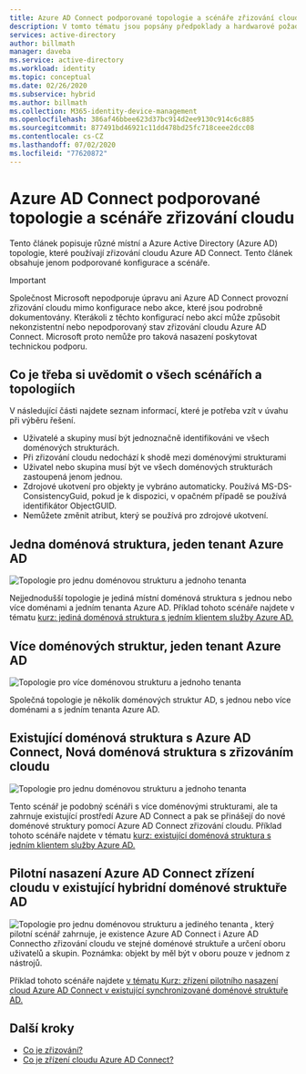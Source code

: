 ```yaml
---
title: Azure AD Connect podporované topologie a scénáře zřizování cloudu
description: V tomto tématu jsou popsány předpoklady a hardwarové požadavky na zřízení cloudu.
services: active-directory
author: billmath
manager: daveba
ms.service: active-directory
ms.workload: identity
ms.topic: conceptual
ms.date: 02/26/2020
ms.subservice: hybrid
ms.author: billmath
ms.collection: M365-identity-device-management
ms.openlocfilehash: 386af46bbee623d37bc914d2ee9130c914c6c885
ms.sourcegitcommit: 877491bd46921c11dd478bd25fc718ceee2dcc08
ms.contentlocale: cs-CZ
ms.lasthandoff: 07/02/2020
ms.locfileid: "77620872"
---
```

# <a name="azure-ad-connect-cloud-provisioning-supported-topologies-and-scenarios"></a>Azure AD Connect podporované topologie a scénáře zřizování cloudu
Tento článek popisuje různé místní a Azure Active Directory (Azure AD) topologie, které používají zřizování cloudu Azure AD Connect. Tento článek obsahuje jenom podporované konfigurace a scénáře.

> [!IMPORTANT]
> Společnost Microsoft nepodporuje úpravu ani Azure AD Connect provozní zřizování cloudu mimo konfigurace nebo akce, které jsou podrobně dokumentovány. Kterákoli z těchto konfigurací nebo akcí může způsobit nekonzistentní nebo nepodporovaný stav zřizování cloudu Azure AD Connect. Microsoft proto nemůže pro taková nasazení poskytovat technickou podporu.

## <a name="things-to-remember-about-all-scenarios-and-topologies"></a>Co je třeba si uvědomit o všech scénářích a topologiích
V následující části najdete seznam informací, které je potřeba vzít v úvahu při výběru řešení.

- Uživatelé a skupiny musí být jednoznačně identifikováni ve všech doménových strukturách.
- Při zřizování cloudu nedochází k shodě mezi doménovými strukturami
- Uživatel nebo skupina musí být ve všech doménových strukturách zastoupená jenom jednou.
- Zdrojové ukotvení pro objekty je vybráno automaticky.  Používá MS-DS-ConsistencyGuid, pokud je k dispozici, v opačném případě se používá identifikátor ObjectGUID.
- Nemůžete změnit atribut, který se používá pro zdrojové ukotvení.

## <a name="single-forest-single-azure-ad-tenant"></a>Jedna doménová struktura, jeden tenant Azure AD
![Topologie pro jednu doménovou strukturu a jednoho tenanta](media/plan-cloud-provisioning-topologies/single-forest.png)

Nejjednodušší topologie je jediná místní doménová struktura s jednou nebo více doménami a jedním tenanta Azure AD.  Příklad tohoto scénáře najdete v tématu [kurz: jediná doménová struktura s jedním klientem služby Azure AD.](tutorial-single-forest.md)


## <a name="multi-forest-single-azure-ad-tenant"></a>Více doménových struktur, jeden tenant Azure AD
![Topologie pro více doménovou strukturu a jednoho tenanta](media/plan-cloud-provisioning-topologies/multi-forest.png)

Společná topologie je několik doménových struktur AD, s jednou nebo více doménami a s jedním tenanta Azure AD.  

## <a name="existing-forest-with-azure-ad-connect-new-forest-with-cloud-provisioning"></a>Existující doménová struktura s Azure AD Connect, Nová doménová struktura s zřizováním cloudu
![Topologie pro jednu doménovou strukturu a jednoho tenanta](media/plan-cloud-provisioning-topologies/existing-forest-new-forest.png)

Tento scénář je podobný scénáři s více doménovými strukturami, ale ta zahrnuje existující prostředí Azure AD Connect a pak se přinášejí do nové doménové struktury pomocí Azure AD Connect zřizování cloudu.  Příklad tohoto scénáře najdete v tématu [kurz: existující doménová struktura s jedním klientem služby Azure AD.](tutorial-existing-forest.md)

## <a name="piloting-azure-ad-connect-cloud-provisioning-in-an-existing-hybrid-ad-forest"></a>Pilotní nasazení Azure AD Connect zřízení cloudu v existující hybridní doménové struktuře AD
![Topologie pro jednu doménovou strukturu a jediného tenanta ](media/plan-cloud-provisioning-topologies/migrate.png) , který pilotní scénář zahrnuje, je existence Azure AD Connect i Azure AD Connectho zřizování cloudu ve stejné doménové struktuře a určení oboru uživatelů a skupin. Poznámka: objekt by měl být v oboru pouze v jednom z nástrojů. 

Příklad tohoto scénáře najdete [v tématu Kurz: zřízení pilotního nasazení cloud Azure AD Connect v existující synchronizované doménové struktuře AD.](tutorial-pilot-aadc-aadccp.md)



## <a name="next-steps"></a>Další kroky 

- [Co je zřizování?](what-is-provisioning.md)
- [Co je zřízení cloudu Azure AD Connect?](what-is-cloud-provisioning.md)

